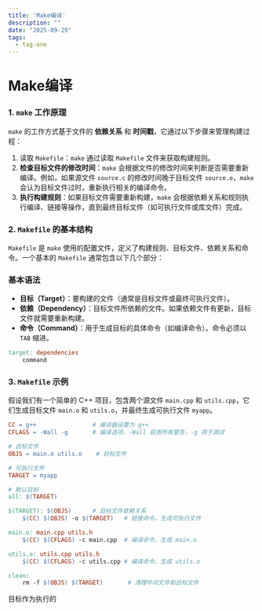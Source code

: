 ```yaml
---
title: 'Make编译'
description: ""
date: "2025-09-29"
tags:
  - tag-one
---
```


# Make编译


### **1. **`make`** 工作原理**
`make` 的工作方式基于文件的 **依赖关系** 和 **时间戳**，它通过以下步骤来管理构建过程：

1. 读取 `Makefile`：`make` 通过读取 `Makefile` 文件来获取构建规则。
2. **检查目标文件的修改时间**：`make` 会根据文件的修改时间来判断是否需要重新编译。例如，如果源文件 `source.c` 的修改时间晚于目标文件 `source.o`，`make` 会认为目标文件过时，重新执行相关的编译命令。
3. **执行构建规则**：如果目标文件需要重新构建，`make` 会根据依赖关系和规则执行编译、链接等操作，直到最终目标文件（如可执行文件或库文件）完成。

### **2. **`Makefile`** 的基本结构**
`Makefile` 是 `make` 使用的配置文件，定义了构建规则、目标文件、依赖关系和命令。一个基本的 `Makefile` 通常包含以下几个部分：

### **基本语法**
+ **目标（Target）**：要构建的文件（通常是目标文件或最终可执行文件）。
+ **依赖（Dependency）**：目标文件所依赖的文件。如果依赖文件有更新，目标文件就需要重新构建。
+ **命令（Command）**：用于生成目标的具体命令（如编译命令）。命令必须以 `TAB` 缩进。

```makefile
target: dependencies
    command
```

### **3. **`Makefile`** 示例**
假设我们有一个简单的 C++ 项目，包含两个源文件 `main.cpp` 和 `utils.cpp`，它们生成目标文件 `main.o` 和 `utils.o`，并最终生成可执行文件 `myapp`。

```makefile
CC = g++                # 编译器设置为 g++
CFLAGS = -Wall -g       # 编译选项，-Wall 启用所有警告，-g 用于调试

# 目标文件
OBJS = main.o utils.o    # 目标文件

# 可执行文件
TARGET = myapp

# 默认目标
all: $(TARGET)

$(TARGET): $(OBJS)      # 目标文件依赖关系
    $(CC) $(OBJS) -o $(TARGET)   # 链接命令，生成可执行文件

main.o: main.cpp utils.h
    $(CC) $(CFLAGS) -c main.cpp  # 编译命令，生成 main.o

utils.o: utils.cpp utils.h
    $(CC) $(CFLAGS) -c utils.cpp # 编译命令，生成 utils.o

clean:
    rm -f $(OBJS) $(TARGET)       # 清理中间文件和目标文件
```

目标作为执行的

